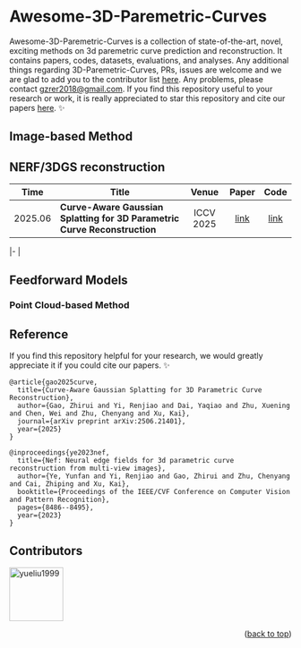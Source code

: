 # Awesome-3D-Paremetric-Curves
Awesome-3D-Paremetric-Curves is a collection of state-of-the-art, novel, exciting methods on 3d paremetric curve prediction and reconstruction. It contains papers, codes, datasets, evaluations, and analyses. Any additional things regarding 3D-Paremetric-Curves, PRs, issues are welcome and we are glad to add you to the contributor list [here](#contributors). Any problems, please contact gzrer2018@gmail.com. If you find this repository useful to your research or work, it is really appreciated to star this repository and cite our papers [here](#Reference). :sparkles:




## Image-based Method

## NERF/3DGS reconstruction

| Time    | Title                                                        | Venue |                  Paper                   |                             Code                             |
| ------- | ------------------------------------------------------------ | :---: | :--------------------------------------: | :----------------------------------------------------------: |
| 2025.06 | **Curve-Aware Gaussian Splatting for 3D Parametric Curve Reconstruction** | ICCV 2025  | [link](https://arxiv.org/abs/2506.21401) | [link](https://github.com/zhirui-gao/Curve-Gaussian) |

 |- |





## Feedforward Models

### Point Cloud-based Method



## Reference

If you find this repository helpful for your research, we would greatly appreciate it if you could cite our papers. :sparkles:

```
@article{gao2025curve,
  title={Curve-Aware Gaussian Splatting for 3D Parametric Curve Reconstruction},
  author={Gao, Zhirui and Yi, Renjiao and Dai, Yaqiao and Zhu, Xuening and Chen, Wei and Zhu, Chenyang and Xu, Kai},
  journal={arXiv preprint arXiv:2506.21401},
  year={2025}
}

@inproceedings{ye2023nef,
  title={Nef: Neural edge fields for 3d parametric curve reconstruction from multi-view images},
  author={Ye, Yunfan and Yi, Renjiao and Gao, Zhirui and Zhu, Chenyang and Cai, Zhiping and Xu, Kai},
  booktitle={Proceedings of the IEEE/CVF Conference on Computer Vision and Pattern Recognition},
  pages={8486--8495},
  year={2023}
}

```


## Contributors

<a href="https://github.com/yueliu1999" target="_blank"><img src="https://avatars.githubusercontent.com/u/41297969?s=64&v=4" alt="yueliu1999" width="96" height="96"/></a> 


<p align="right">(<a href="#top">back to top</a>)</p>

